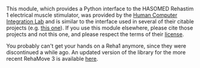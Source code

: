 This module, which provides a Python interface to the HASOMED Rehastim 1 electrical muscle stimulator, was provided by the [Human Computer Integration Lab](https://lab.plopes.org) and is similar to the interface used in several of their citable projects (e.g. [this one](https://github.com/PedroLopes/muscle-plotter/tree/master/muscleplotter/modules/ems)). If you use this module elsewhere, please cite those projects and not this one, and please respect the terms of their [license](https://github.com/PedroLopes/muscle-plotter/blob/master/LICENSE).

You probably can't get your hands on a Reha1 anymore, since they were discontinued a while ago. An updated version of the library for the more recent RehaMove 3 is available [here](https://lab.plopes.org/rehalib.html).
